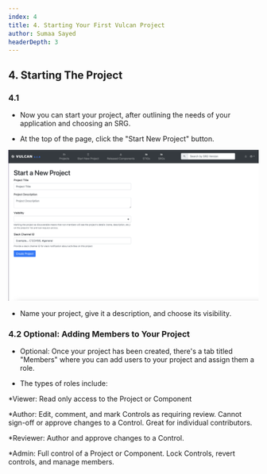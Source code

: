 ```yaml
---
index: 4
title: 4. Starting Your First Vulcan Project
author: Sumaa Sayed
headerDepth: 3
---
```


## 4. Starting The Project

### 4.1
- Now you can start your project, after outlining the needs of your application and choosing an SRG.

- At the top of the page, click the "Start New Project" button. 

![Alt text](../../assets/img/Vulcan_Main_Page.png)

- Name your project, give it a description, and choose its visibility.

### 4.2 Optional: Adding Members to Your Project
* Optional: Once your project has been created, there's a tab titled "Members" where you can add users to your project and assign them a role.
- The types of roles include:

*Viewer: Read only access to the Project or Component

*Author: Edit, comment, and mark Controls as requiring review. Cannot sign-off or approve changes to a Control. Great for individual contributors.

*Reviewer: Author and approve changes to a Control.

*Admin: Full control of a Project or Component. Lock Controls, revert controls, and manage members.
